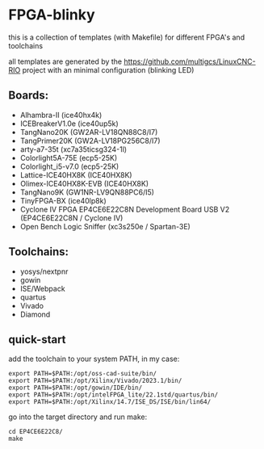 # FPGA-blinky

this is a collection of templates (with Makefile) for different FPGA's and toolchains

all templates are generated by the https://github.com/multigcs/LinuxCNC-RIO project
with an minimal configuration (blinking LED)


## Boards:

* Alhambra-II (ice40hx4k)
* ICEBreakerV1.0e (ice40up5k)
* TangNano20K (GW2AR-LV18QN88C8/I7)
* TangPrimer20K (GW2A-LV18PG256C8/I7)
* arty-a7-35t (xc7a35ticsg324-1l)
* Colorlight5A-75E (ecp5-25K)
* Colorlight_i5-v7.0 (ecp5-25K)
* Lattice-ICE40HX8K (ICE40HX8K)
* Olimex-ICE40HX8K-EVB (ICE40HX8K)
* TangNano9K (GW1NR-LV9QN88PC6/I5)
* TinyFPGA-BX (ice40lp8k)
* Cyclone IV FPGA EP4CE6E22C8N Development Board USB V2 (EP4CE6E22C8N / Cyclone IV)
* Open Bench Logic Sniffer (xc3s250e / Spartan-3E)

## Toolchains:

* yosys/nextpnr
* gowin
* ISE/Webpack
* quartus
* Vivado
* Diamond


## quick-start
add the toolchain to your system PATH,
in my case:

```
export PATH=$PATH:/opt/oss-cad-suite/bin/
export PATH=$PATH:/opt/Xilinx/Vivado/2023.1/bin/
export PATH=$PATH:/opt/gowin/IDE/bin/
export PATH=$PATH:/opt/intelFPGA_lite/22.1std/quartus/bin/
export PATH=$PATH:/opt/Xilinx/14.7/ISE_DS/ISE/bin/lin64/
```

go into the target directory and run make:

```
cd EP4CE6E22C8/
make
```


